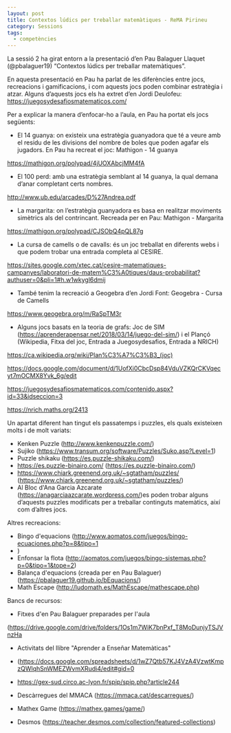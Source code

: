 ```yaml
---
layout: post
title: Contextos lúdics per treballar matemàtiques - ReMA Pirineu
category: Sessions
tags:
  - competències
---
```


La sessió 2 ha girat entorn a la presentació d’en Pau Balaguer Llaquet (@pbalaguer19) “Contextos lúdics per treballar matemàtiques”.

En aquesta presentació en Pau ha parlat de les diferències entre jocs, recreacions i gamificacions, i com aquests jocs poden combinar estratègia i atzar. Alguns d’aquests jocs els ha extret d’en Jordi Deulofeu: https://juegosydesafiosmatematicos.com/

Per a explicar la manera d’enfocar-ho a l’aula, en Pau ha portat els jocs següents:
-	El 14 guanya: on existeix una estratègia guanyadora que té a veure amb el residu de les divisions del nombre de boles que poden agafar els jugadors.
En Pau ha recreat el joc:  Mathigon - 14 guanya

https://mathigon.org/polypad/4jUOXAbcjMM4fA

-	El 100 perd: amb una estratègia semblant al 14 guanya, la qual demana d’anar completant certs nombres.

http://www.ub.edu/arcades/D%27Andrea.pdf

-	La margarita: on l’estratègia guanyadora es basa en realitzar moviments simètrics als del contrincant. Recreada per en Pau: Mathigon - Margarita

https://mathigon.org/polypad/CJSObQ4pQL87g

-	La cursa de camells o de cavalls: és un joc treballat en diferents webs i que podem trobar una entrada completa al CESIRE.

https://sites.google.com/xtec.cat/cesire-matematiques-campanyes/laboratori-de-matem%C3%A0tiques/daus-probabilitat?authuser=0&pli=1#h.w1wkygl6dmij

-	També tenim la recreació a Geogebra d’en Jordi Font: Geogebra - Cursa de Camells

https://www.geogebra.org/m/RaSpTM3r

-	Alguns jocs basats en la teoria de grafs:  Joc de SIM (https://aprenderapensar.net/2018/03/14/juego-del-sim/) i el Plançó (Wikipedia, Fitxa del joc, Entrada a Juegosydesafios, Entrada a NRICH)

https://ca.wikipedia.org/wiki/Plan%C3%A7%C3%B3_(joc)

https://docs.google.com/document/d/1UofXi0CbcDsp84VduVZKQrCKVqecyt7mOCMX8Yvk_6g/edit

https://juegosydesafiosmatematicos.com/contenido.aspx?id=33&idseccion=3

https://nrich.maths.org/2413


Un apartat diferent han tingut els passatemps i puzzles, els quals existeixen molts i de molt variats:
-	Kenken Puzzle (http://www.kenkenpuzzle.com/)
-	Sujiko (https://www.transum.org/software/Puzzles/Suko.asp?Level=1)
-	Puzzle shikaku (https://es.puzzle-shikaku.com/)
-	https://es.puzzle-binairo.com/ (https://es.puzzle-binairo.com/)
-	https://www.chiark.greenend.org.uk/~sgtatham/puzzles/ (https://www.chiark.greenend.org.uk/~sgtatham/puzzles/)
-	Al Bloc d'Ana Garcia Azcarate (https://anagarciaazcarate.wordpress.com/)es poden trobar alguns d’aquests puzzles modificats per a treballar continguts matemàtics, així com d’altres jocs.

Altres recreacions:
-	Bingo d'equacions (http://www.aomatos.com/juegos/bingo-ecuaciones.php?p=8&tipo=1
-	)
-	Enfonsar la flota (http://aomatos.com/juegos/bingo-sistemas.php?p=0&tipo=1&tope=2)
-	Balança d'equacions (creada per en Pau Balaguer) (https://pbalaguer19.github.io/bEquacions/)
-	Math Escape (http://ludomath.es/MathEscape/mathescape.php)

Bancs de recursos:
-	Fitxes d'en Pau Balaguer preparades per l'aula 

(https://drive.google.com/drive/folders/1Os1m7WiK7bnPxf_T8MoDunjyTSJVnzHa

-	Activitats del llibre "Aprender a Enseñar Matemàticas" 

-	(https://docs.google.com/spreadsheets/d/1wZ7Qtb57KJ4VzA4VzwtKmpzQWlqhSnWMEZWvmXRudi4/edit#gid=0

-	https://gex-sud.circo.ac-lyon.fr/spip/spip.php?article244 
-	Descàrregues del MMACA (https://mmaca.cat/descarregues/)
-	Mathex Game (https://mathex.games/game/)
-	Desmos (https://teacher.desmos.com/collection/featured-collections)
